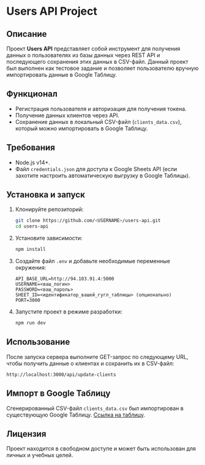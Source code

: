 # Users API Project

## Описание

Проект **Users API** представляет собой инструмент для получения данных о пользователях из базы данных через REST API и последующего сохранения этих данных в CSV-файл. Данный проект был выполнен как тестовое задание и позволяет пользователю вручную импортировать данные в Google Таблицу.

## Функционал
- Регистрация пользователя и авторизация для получения токена.
- Получение данных клиентов через API.
- Сохранение данных в локальный CSV-файл (`clients_data.csv`), который можно импортировать в Google Таблицу.

## Требования
- Node.js v14+.
- Файл `credentials.json` для доступа к Google Sheets API (если захотите настроить автоматическую выгрузку в Google Таблицы).

## Установка и запуск

1. Клонируйте репозиторий:

   ```bash
   git clone https://github.com/<USERNAME>/users-api.git
   cd users-api
   ```

2. Установите зависимости:

   ```bash
   npm install
   ```

3. Создайте файл `.env` и добавьте необходимые переменные окружения:

   ```env
   API_BASE_URL=http://94.103.91.4:5000
   USERNAME=<ваш_логин>
   PASSWORD=<ваш_пароль>
   SHEET_ID=<идентификатор_вашей_гугл_таблицы> (опционально)
   PORT=3000
   ```

4. Запустите проект в режиме разработки:

   ```bash
   npm run dev
   ```

## Использование
После запуска сервера выполните GET-запрос по следующему URL, чтобы получить данные о клиентах и сохранить их в CSV-файл:

```
http://localhost:3000/api/update-clients
```

## Импорт в Google Таблицу
Сгенерированный CSV-файл `clients_data.csv` был импортирован в существующую Google Таблицу. [Ссылка на таблицу](https://docs.google.com/spreadsheets/d/1BBnH0AI_-e8rVf3SuAYCuijsy1x0LtcmoLrxczCzZ64/edit?gid=1170443157#gid=1170443157).

## Лицензия
Проект находится в свободном доступе и может быть использован для личных и учебных целей.

